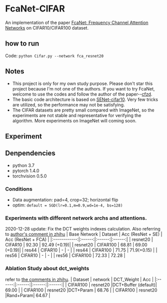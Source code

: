 # FcaNet-CIFAR
An implementation of the paper [FcaNet: Frequency Channel Attention Networks](https://arxiv.org/abs/2012.11879) on CIFAR10/CIFAR100 dataset.

## how to run
Code: `python Cifar.py --network fca_resnet20 `

## Notes
- This project is only for my own study purpose. Please don't star this project because I'm not one of the authors. If you want to try FcaNet, welcome to use the codes and follow the author of the paper--[cfzd](https://github.com/cfzd).
- The basic code architecture is based on [SENet-cifar10](https://github.com/Jyouhou/SENet-cifar10). Very few tricks are utilized, so the performance may not be satisfying.
- The CIFAR datasets are pretty small compared with ImageNet, so the experiments are not stable and representative for verifying the algorithm. More experiments on ImageNet will coming soon.
## Experiment

## Denpendencies
- python 3.7
- pytorch 1.4.0
- torchvision 0.5.0

### Conditions
- Data augmentation: pad=4, crop=32; horizontal flip
- optim: `default = SGD(lr=0.1,m=0.9,wd=1e-4, bs=128)`

### Experiments with different network archs and attentions. 
2020-12-28 update: Fix the DCT weights indexes calculation. Also referring to [author's comment in zhihu](https://zhuanlan.zhihu.com/p/338904015)
| Base Network  | Dataset | Acc (ResNet + SE) | Acc (ResNet + FCA)  |
|:------------:|:------:|:------:|:------:|
| resnet20 | CIFAR10 | 92.30 | 92.49 (+0.19)|
| resnet20 | CIFAR100 | 68.81 | 69.00 (+0.19)|
| res44 | CIFAR10  |  - | -  |
| res44 | CIFAR100  |  71.75 | 71.9(+0.15)  |
| res56 | CIFAR10  |  - | -  |
| res56 | CIFAR100  |  72.33 | 72.28  |

### Ablation Study about dct_weights
refer to [the comments in zhihu](https://zhuanlan.zhihu.com/p/338904015).
| Dataset | network | DCT_Weight | Acc |
|:------:|:------:|:------:|:------:|
| CIFAR100 | resnet20 |DCT+Buffer (default)| 69.00 |
| CIFAR100 | resnet20 |DCT+Param | 68.76 |
| CIFAR100 | resnet20 |Rand+Param| 64.67 |


